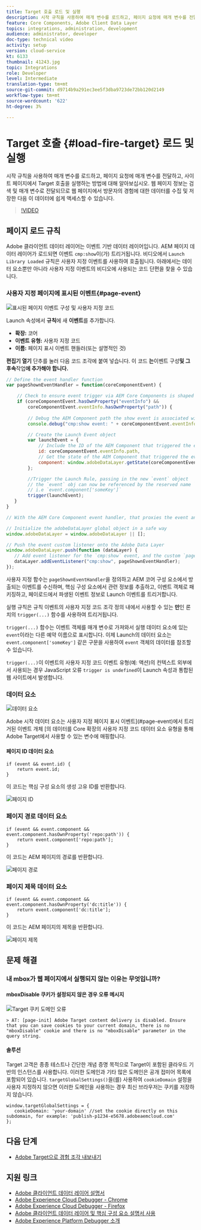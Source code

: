 ```yaml
---
title: Target 호출 로드 및 실행
description: 시작 규칙을 사용하여 매개 변수를 로드하고, 페이지 요청에 매개 변수를 전달하고, 사이트 페이지에서 Target 호출을 실행하는 방법에 대해 알아보십시오. 페이지 정보는 검색 및 매개 변수로 전달됩니다. Adobe 클라이언트 데이터 레이어를 사용하면 웹 페이지에서 방문자의 경험에 대한 데이터를 수집하고 저장한 다음 이 데이터에 쉽게 액세스할 수 있습니다.
feature: Core Components, Adobe Client Data Layer
topics: integrations, administration, development
audience: administrator, developer
doc-type: technical video
activity: setup
version: cloud-service
kt: 6133
thumbnail: 41243.jpg
topic: Integrations
role: Developer
level: Intermediate
translation-type: tm+mt
source-git-commit: d9714b9a291ec3ee5f3dba9723de72bb120d2149
workflow-type: tm+mt
source-wordcount: '622'
ht-degree: 3%

---
```



# Target 호출 {#load-fire-target} 로드 및 실행

시작 규칙을 사용하여 매개 변수를 로드하고, 페이지 요청에 매개 변수를 전달하고, 사이트 페이지에서 Target 호출을 실행하는 방법에 대해 알아보십시오. 웹 페이지 정보는 검색 및 매개 변수로 전달되므로 웹 페이지에서 방문자의 경험에 대한 데이터를 수집 및 저장한 다음 이 데이터에 쉽게 액세스할 수 있습니다.

>[!VIDEO](https://video.tv.adobe.com/v/41243?quality=12&learn=on)

## 페이지 로드 규칙

Adobe 클라이언트 데이터 레이어는 이벤트 기반 데이터 레이어입니다. AEM 페이지 데이터 레이어가 로드되면 이벤트 `cmp:show`이(가) 트리거됩니다. 비디오에서 `Launch Library Loaded` 규칙은 사용자 지정 이벤트를 사용하여 호출됩니다. 아래에서는 데이터 요소뿐만 아니라 사용자 지정 이벤트의 비디오에 사용되는 코드 단편을 찾을 수 있습니다.

### 사용자 지정 페이지에 표시된 이벤트{#page-event}

![표시된 페이지 이벤트 구성 및 사용자 지정 코드](assets/load-and-fire-target-call.png)

Launch 속성에서 **규칙**&#x200B;에 새 **이벤트**&#x200B;를 추가합니다.

+ __확장:__ 코어
+ __이벤트 유형:__ 사용자 지정 코드
+ __이름:__ 페이지 표시 이벤트 핸들러(또는 설명적인 것)

__편집기 열기__ 단추를 눌러 다음 코드 조각에 붙여 넣습니다. 이 코드 __는__&#x200B;이벤트 구성&#x200B;__및 그 후속__&#x200B;작업&#x200B;__에 추가해야 합니다.__

```javascript
// Define the event handler function
var pageShownEventHandler = function(coreComponentEvent) {

    // Check to ensure event trigger via AEM Core Components is shaped correctly
    if (coreComponentEvent.hasOwnProperty("eventInfo") && 
        coreComponentEvent.eventInfo.hasOwnProperty("path")) {
    
        // Debug the AEM Component path the show event is associated with
        console.debug("cmp:show event: " + coreComponentEvent.eventInfo.path);

        // Create the Launch Event object
        var launchEvent = {
            // Include the ID of the AEM Component that triggered the event
            id: coreComponentEvent.eventInfo.path,
            // Get the state of the AEM Component that triggered the event           
            component: window.adobeDataLayer.getState(coreComponentEvent.eventInfo.path)
        };

        //Trigger the Launch Rule, passing in the new `event` object
        // the `event` obj can now be referenced by the reserved name `event` by other Launch data elements
        // i.e `event.component['someKey']`
        trigger(launchEvent);
   }
}

// With the AEM Core Component event handler, that proxies the event and relevant information to Adobe Launch, defined above...

// Initialize the adobeDataLayer global object in a safe way
window.adobeDataLayer = window.adobeDataLayer || [];

// Push the event custom listener onto the Adobe Data Layer
window.adobeDataLayer.push(function (dataLayer) {
   // Add event listener for the `cmp:show` event, and the custom `pageShownEventHandler` function as the callback
   dataLayer.addEventListener("cmp:show", pageShownEventHandler);
});
```

사용자 지정 함수는 `pageShownEventHandler`을 정의하고 AEM 코어 구성 요소에서 방출되는 이벤트를 수신하며, 핵심 구성 요소에서 관련 정보를 추출하고, 이벤트 객체로 패키징하고, 페이로드에서 파생된 이벤트 정보로 Launch 이벤트를 트리거합니다.

실행 규칙은 규칙 이벤트의 사용자 지정 코드 조각 정의 내에서 사용할 수 있는 __만__&#x200B;인 론치의 `trigger(...)` 함수를 사용하여 트리거됩니다.

`trigger(...)` 함수는 이벤트 객체를 매개 변수로 가져와서 실행 데이터 요소에 있는 `event`이라는 다른 예약 이름으로 표시합니다. 이제 Launch의 데이터 요소는 `event.component['someKey']` 같은 구문을 사용하여 `event` 객체의 데이터를 참조할 수 있습니다.

`trigger(...)`이 이벤트의 사용자 지정 코드 이벤트 유형(예: 액션)의 컨텍스트 외부에서 사용되는 경우 JavaScript 오류 `trigger is undefined`이 Launch 속성과 통합된 웹 사이트에서 발생합니다.


### 데이터 요소

![데이터 요소](assets/data-elements.png)

Adobe 시작 데이터 요소는 사용자 지정 페이지 표시 이벤트](#page-event)에서 트리거된 이벤트 개체 [의 데이터를 Core 확장의 사용자 지정 코드 데이터 요소 유형을 통해 Adobe Target에서 사용할 수 있는 변수에 매핑합니다.

#### 페이지 ID 데이터 요소

```
if (event && event.id) {
    return event.id;
}
```

이 코드는 핵심 구성 요소의 생성 고유 ID를 반환합니다.

![페이지 ID](assets/pageid.png)

### 페이지 경로 데이터 요소

```
if (event && event.component && event.component.hasOwnProperty('repo:path')) {
    return event.component['repo:path'];
}
```

이 코드는 AEM 페이지의 경로를 반환합니다.

![페이지 경로](assets/pagepath.png)

### 페이지 제목 데이터 요소

```
if (event && event.component && event.component.hasOwnProperty('dc:title')) {
    return event.component['dc:title'];
}
```

이 코드는 AEM 페이지의 제목을 반환합니다.

![페이지 제목](assets/pagetitle.png)

## 문제 해결

### 내 mbox가 웹 페이지에서 실행되지 않는 이유는 무엇입니까?

#### mboxDisable 쿠키가 설정되지 않은 경우 오류 메시지

![Target 쿠키 도메인 오류](assets/target-cookie-error.png)

```
> AT: [page-init] Adobe Target content delivery is disabled. Ensure that you can save cookies to your current domain, there is no "mboxDisable" cookie and there is no "mboxDisable" parameter in the query string.
```

#### 솔루션

Target 고객은 종종 테스트나 간단한 개념 증명 목적으로 Target이 포함된 클라우드 기반의 인스턴스를 사용합니다. 이러한 도메인과 기타 많은 도메인은 공개 접미어 목록에 포함되어 있습니다.
`targetGlobalSettings()`을(를) 사용하여 `cookieDomain` 설정을 사용자 지정하지 않으면 이러한 도메인을 사용하는 경우 최신 브라우저는 쿠키를 저장하지 않습니다.

```
window.targetGlobalSettings = {  
   cookieDomain: 'your-domain' //set the cookie directly on this subdomain, for example: 'publish-p1234-e5678.adobeaemcloud.com'
};
```

## 다음 단계

+ [Adobe Target으로 경험 조각 내보내기](./export-experience-fragment-target.md)

## 지원 링크

+ [Adobe 클라이언트 데이터 레이어 설명서](https://github.com/adobe/adobe-client-data-layer/wiki)
+ [Adobe Experience Cloud Debugger - Chrome](https://chrome.google.com/webstore/detail/adobe-experience-cloud-de/ocdmogmohccmeicdhlhhgepeaijenapj)
+ [Adobe Experience Cloud Debugger - Firefox](https://addons.mozilla.org/en-US/firefox/addon/adobe-experience-platform-dbg/)
+ [Adobe 클라이언트 데이터 레이어 및 핵심 구성 요소 설명서 사용](https://docs.adobe.com/content/help/ko-KR/experience-manager-core-components/using/developing/data-layer/overview.html)
+ [Adobe Experience Platform Debugger 소개](https://docs.adobe.com/content/help/en/platform-learn/tutorials/data-ingestion/web-sdk/introduction-to-the-experience-platform-debugger.html)